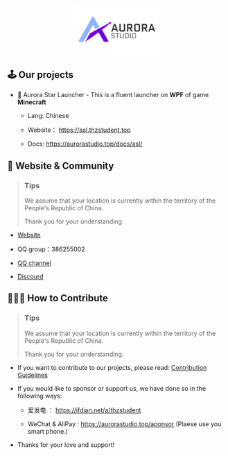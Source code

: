 <p align="center">
  <img src="./logo.png" alt="aslogo" width="200"/>
</p>

## 🕹️ Our projects
- 🚩 Aurora Star Launcher - This is a fluent launcher on **WPF** of game **Minecraft**

  - Lang: Chinese

  - Website： https://asl.thzstudent.top
 
  - Docs: https://aurorastudio.top/docs/asl/
 
## 🎏 Website & Community

> ### Tips
> 
> We assume that your location is currently within the territory of the People's Republic of China.
> 
> Thank you for your understanding.

- [Website](https://aurorastudio.top)
  
- QQ group：386255002

- [QQ channel](https://pd.qq.com/s/9zlnq470x)

- [Discourd](https://discord.gg/ephHTMH9)
  
## 👨🏻‍🎨 How to Contribute

> ### Tips
> 
> We assume that your location is currently within the territory of the People's Republic of China.
> 
> Thank you for your understanding.

- If you want to contribute to our projects, please read: [Contribution Guidelines](#)

- If you would like to sponsor or support us, we have done so in the following ways:

  - 爱发电 ： https://ifdian.net/a/thzstudent
 
  - WeChat & AliPay : https://aurorastudio.top/aponsor  (Plaese use you smart phone.)
 
- Thanks for your love and support!
